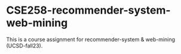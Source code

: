 # CSE258-recommender-system-web-mining
This is a course assignment for recommender-system &amp; web-mining (UCSD-fall23).
